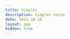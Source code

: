```yaml
---
title: Simplex
description: Simplex noise
date: 2021-10-18
layout: app
hidden: true
---
```


<script setup>
import { defineClientComponent } from 'vitepress'

const Simplex = defineClientComponent(() => {
  return import('./Simplex.vue')
})
</script>

<Simplex/>
